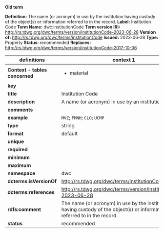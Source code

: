 **Old term**

**Definition:** The name (or acronym) in use by the institution having custody of the object(s) or information referred to in the record.
**Label:** Institution Code
**Term Name:** dwc:institutionCode
**Term version IRI:** http://rs.tdwg.org/dwc/terms/version/institutionCode-2023-06-28
**Version of:** http://rs.tdwg.org/dwc/terms/institutionCode
**Issued:** 2023-06-28
**Type:** Property
**Status:** recommended
**Replaces:** http://rs.tdwg.org/dwc/terms/version/institutionCode-2017-10-06


| definitions | context 1 |
|-|-|
| **Context - tables concerned** | <ul><li>material</li></ul> |
| **key** |  |
| **title** | Institution Code |
| **description** | A name (or acronym) in use by an institution. |
| **comments** |  |
| **example** | `MVZ`; `FMNH`; `CLO`; `UCMP` |
| **type** | string |
| **format** | default |
| **unique** |  |
| **required** |  |
| **minimum** |  |
| **maximum** |  |
| **namespace** | dwc |
| **dcterms:isVersionOf** | http://rs.tdwg.org/dwc/terms/institutionCode |
| **dcterms:references** | http://rs.tdwg.org/dwc/terms/version/institutionCode-2023-06-28 |
| **rdfs:comment** | The name (or acronym) in use by the institution having custody of the object(s) or information referred to in the record. |
| **status** | recommended |
